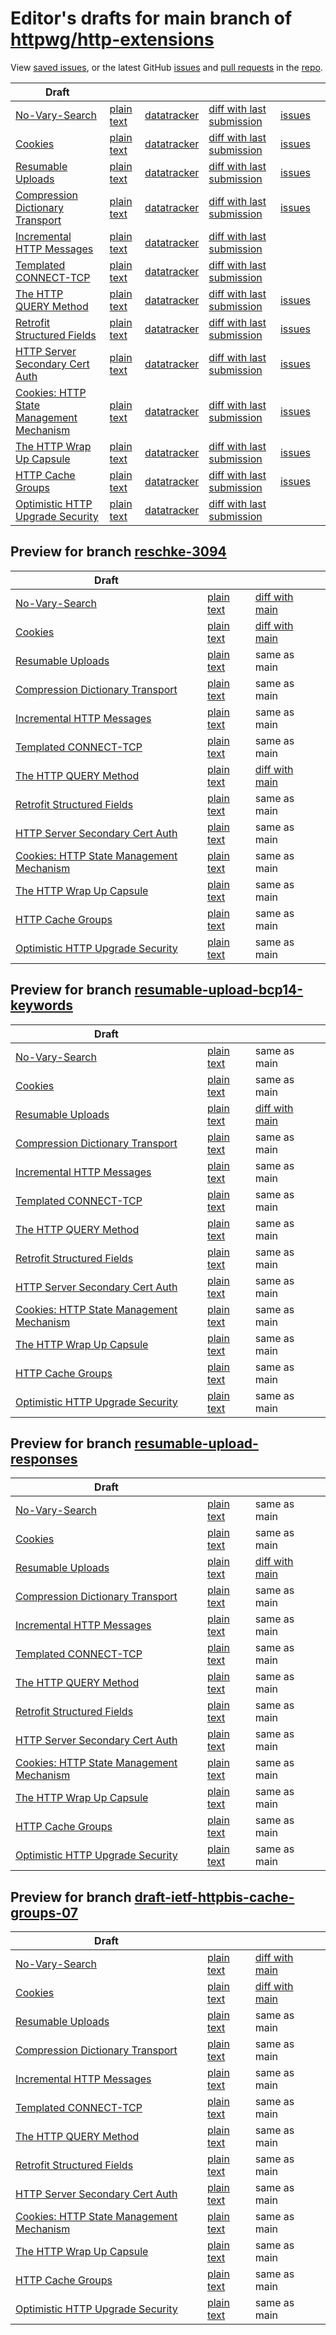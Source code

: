 # Editor's drafts for main branch of [httpwg/http-extensions](https://github.com/httpwg/http-extensions)

View [saved issues](issues.html), or the latest GitHub [issues](https://github.com/httpwg/http-extensions/issues) and [pull requests](https://github.com/httpwg/http-extensions/pulls) in the [repo](https://github.com/httpwg/http-extensions).

| Draft |     |     |     |     |     |
| ----- | --- | --- | --- | --- | --- |
| [No-Vary-Search](./draft-ietf-httpbis-no-vary-search.html "No-Vary-Search (HTML)") | [plain text](./draft-ietf-httpbis-no-vary-search.txt "No-Vary-Search (Text)") | [datatracker](https://datatracker.ietf.org/doc/draft-ietf-httpbis-no-vary-search "Datatracker for draft-ietf-httpbis-no-vary-search") | [diff with last submission](https://author-tools.ietf.org/api/iddiff?doc_1=draft-ietf-httpbis-no-vary-search&url_2=https://httpwg.github.io/http-extensions/draft-ietf-httpbis-no-vary-search.txt) | [issues](https://github.com/httpwg/http-extensions/labels/no-vary-search) |
| [Cookies](./draft-ietf-httpbis-layered-cookies.html "Cookies: HTTP State Management Mechanism (HTML)") | [plain text](./draft-ietf-httpbis-layered-cookies.txt "Cookies: HTTP State Management Mechanism (Text)") | [datatracker](https://datatracker.ietf.org/doc/draft-ietf-httpbis-layered-cookies "Datatracker for draft-ietf-httpbis-layered-cookies") | [diff with last submission](https://author-tools.ietf.org/api/iddiff?doc_1=draft-ietf-httpbis-layered-cookies&url_2=https://httpwg.github.io/http-extensions/draft-ietf-httpbis-layered-cookies.txt) | [issues](https://github.com/httpwg/http-extensions/labels/cookies) |
| [Resumable Uploads](./draft-ietf-httpbis-resumable-upload.html "Resumable Uploads for HTTP (HTML)") | [plain text](./draft-ietf-httpbis-resumable-upload.txt "Resumable Uploads for HTTP (Text)") | [datatracker](https://datatracker.ietf.org/doc/draft-ietf-httpbis-resumable-upload "Datatracker for draft-ietf-httpbis-resumable-upload") | [diff with last submission](https://author-tools.ietf.org/api/iddiff?doc_1=draft-ietf-httpbis-resumable-upload&url_2=https://httpwg.github.io/http-extensions/draft-ietf-httpbis-resumable-upload.txt) | [issues](https://github.com/httpwg/http-extensions/labels/resumable-upload) |
| [Compression Dictionary Transport](./draft-ietf-httpbis-compression-dictionary.html "Compression Dictionary Transport (HTML)") | [plain text](./draft-ietf-httpbis-compression-dictionary.txt "Compression Dictionary Transport (Text)") | [datatracker](https://datatracker.ietf.org/doc/draft-ietf-httpbis-compression-dictionary "Datatracker for draft-ietf-httpbis-compression-dictionary") | [diff with last submission](https://author-tools.ietf.org/api/iddiff?doc_1=draft-ietf-httpbis-compression-dictionary&url_2=https://httpwg.github.io/http-extensions/draft-ietf-httpbis-compression-dictionary.txt) | [issues](https://github.com/httpwg/http-extensions/labels/compression-dictionary) |
| [Incremental HTTP Messages](./draft-ietf-httpbis-incremental.html "Incremental HTTP Messages (HTML)") | [plain text](./draft-ietf-httpbis-incremental.txt "Incremental HTTP Messages (Text)") | [datatracker](https://datatracker.ietf.org/doc/draft-ietf-httpbis-incremental "Datatracker for draft-ietf-httpbis-incremental") | [diff with last submission](https://author-tools.ietf.org/api/iddiff?doc_1=draft-ietf-httpbis-incremental&url_2=https://httpwg.github.io/http-extensions/draft-ietf-httpbis-incremental.txt) |  |
| [Templated CONNECT-TCP](./draft-ietf-httpbis-connect-tcp.html "Template-Driven HTTP CONNECT Proxying for TCP (HTML)") | [plain text](./draft-ietf-httpbis-connect-tcp.txt "Template-Driven HTTP CONNECT Proxying for TCP (Text)") | [datatracker](https://datatracker.ietf.org/doc/draft-ietf-httpbis-connect-tcp "Datatracker for draft-ietf-httpbis-connect-tcp") | [diff with last submission](https://author-tools.ietf.org/api/iddiff?doc_1=draft-ietf-httpbis-connect-tcp&url_2=https://httpwg.github.io/http-extensions/draft-ietf-httpbis-connect-tcp.txt) |  |
| [The HTTP QUERY Method](./draft-ietf-httpbis-safe-method-w-body.html "The HTTP QUERY Method (HTML)") | [plain text](./draft-ietf-httpbis-safe-method-w-body.txt "The HTTP QUERY Method (Text)") | [datatracker](https://datatracker.ietf.org/doc/draft-ietf-httpbis-safe-method-w-body "Datatracker for draft-ietf-httpbis-safe-method-w-body") | [diff with last submission](https://author-tools.ietf.org/api/iddiff?doc_1=draft-ietf-httpbis-safe-method-w-body&url_2=https://httpwg.github.io/http-extensions/draft-ietf-httpbis-safe-method-w-body.txt) | [issues](https://github.com/httpwg/http-extensions/labels/query-method) |
| [Retrofit Structured Fields](./draft-ietf-httpbis-retrofit.html "Retrofit Structured Fields for HTTP (HTML)") | [plain text](./draft-ietf-httpbis-retrofit.txt "Retrofit Structured Fields for HTTP (Text)") | [datatracker](https://datatracker.ietf.org/doc/draft-ietf-httpbis-retrofit "Datatracker for draft-ietf-httpbis-retrofit") | [diff with last submission](https://author-tools.ietf.org/api/iddiff?doc_1=draft-ietf-httpbis-retrofit&url_2=https://httpwg.github.io/http-extensions/draft-ietf-httpbis-retrofit.txt) | [issues](https://github.com/httpwg/http-extensions/labels/retrofit) |
| [HTTP Server Secondary Cert Auth](./draft-ietf-httpbis-secondary-server-certs.html "Secondary Certificate Authentication of HTTP Servers (HTML)") | [plain text](./draft-ietf-httpbis-secondary-server-certs.txt "Secondary Certificate Authentication of HTTP Servers (Text)") | [datatracker](https://datatracker.ietf.org/doc/draft-ietf-httpbis-secondary-server-certs "Datatracker for draft-ietf-httpbis-secondary-server-certs") | [diff with last submission](https://author-tools.ietf.org/api/iddiff?doc_1=draft-ietf-httpbis-secondary-server-certs&url_2=https://httpwg.github.io/http-extensions/draft-ietf-httpbis-secondary-server-certs.txt) | [issues](https://github.com/httpwg/http-extensions/labels/secondary-server-certs) |
| [Cookies: HTTP State Management Mechanism](./draft-ietf-httpbis-rfc6265bis.html "Cookies: HTTP State Management Mechanism (HTML)") | [plain text](./draft-ietf-httpbis-rfc6265bis.txt "Cookies: HTTP State Management Mechanism (Text)") | [datatracker](https://datatracker.ietf.org/doc/draft-ietf-httpbis-rfc6265bis "Datatracker for draft-ietf-httpbis-rfc6265bis") | [diff with last submission](https://author-tools.ietf.org/api/iddiff?doc_1=draft-ietf-httpbis-rfc6265bis&url_2=https://httpwg.github.io/http-extensions/draft-ietf-httpbis-rfc6265bis.txt) | [issues](https://github.com/httpwg/http-extensions/labels/6265bis) |
| [The HTTP Wrap Up Capsule](./draft-ietf-httpbis-wrap-up.html "The HTTP Wrap Up Capsule (HTML)") | [plain text](./draft-ietf-httpbis-wrap-up.txt "The HTTP Wrap Up Capsule (Text)") | [datatracker](https://datatracker.ietf.org/doc/draft-ietf-httpbis-wrap-up "Datatracker for draft-ietf-httpbis-wrap-up") | [diff with last submission](https://author-tools.ietf.org/api/iddiff?doc_1=draft-ietf-httpbis-wrap-up&url_2=https://httpwg.github.io/http-extensions/draft-ietf-httpbis-wrap-up.txt) | [issues](https://github.com/httpwg/http-extensions/labels/wrap-up) |
| [HTTP Cache Groups](./draft-ietf-httpbis-cache-groups.html "HTTP Cache Groups (HTML)") | [plain text](./draft-ietf-httpbis-cache-groups.txt "HTTP Cache Groups (Text)") | [datatracker](https://datatracker.ietf.org/doc/draft-ietf-httpbis-cache-groups "Datatracker for draft-ietf-httpbis-cache-groups") | [diff with last submission](https://author-tools.ietf.org/api/iddiff?doc_1=draft-ietf-httpbis-cache-groups&url_2=https://httpwg.github.io/http-extensions/draft-ietf-httpbis-cache-groups.txt) | [issues](https://github.com/httpwg/http-extensions/labels/cache-groups) |
| [Optimistic HTTP Upgrade Security](./draft-ietf-httpbis-optimistic-upgrade.html "Security Considerations for Optimistic Protocol Transitions in HTTP/1.1 (HTML)") | [plain text](./draft-ietf-httpbis-optimistic-upgrade.txt "Security Considerations for Optimistic Protocol Transitions in HTTP/1.1 (Text)") | [datatracker](https://datatracker.ietf.org/doc/draft-ietf-httpbis-optimistic-upgrade "Datatracker for draft-ietf-httpbis-optimistic-upgrade") | [diff with last submission](https://author-tools.ietf.org/api/iddiff?doc_1=draft-ietf-httpbis-optimistic-upgrade&url_2=https://httpwg.github.io/http-extensions/draft-ietf-httpbis-optimistic-upgrade.txt) |  |

## Preview for branch [reschke-3094](reschke-3094)

| Draft |     |     |     |
| ----- | --- | --- | --- |
| [No-Vary-Search](reschke-3094/draft-ietf-httpbis-no-vary-search.html "No-Vary-Search (HTML)") | [plain text](reschke-3094/draft-ietf-httpbis-no-vary-search.txt "No-Vary-Search (Text)") | [diff with main](https://author-tools.ietf.org/api/iddiff?url_1=https://httpwg.github.io/http-extensions/draft-ietf-httpbis-no-vary-search.txt&url_2=https://httpwg.github.io/http-extensions/reschke-3094/draft-ietf-httpbis-no-vary-search.txt) |
| [Cookies](reschke-3094/draft-ietf-httpbis-layered-cookies.html "Cookies: HTTP State Management Mechanism (HTML)") | [plain text](reschke-3094/draft-ietf-httpbis-layered-cookies.txt "Cookies: HTTP State Management Mechanism (Text)") | [diff with main](https://author-tools.ietf.org/api/iddiff?url_1=https://httpwg.github.io/http-extensions/draft-ietf-httpbis-layered-cookies.txt&url_2=https://httpwg.github.io/http-extensions/reschke-3094/draft-ietf-httpbis-layered-cookies.txt) |
| [Resumable Uploads](reschke-3094/draft-ietf-httpbis-resumable-upload.html "Resumable Uploads for HTTP (HTML)") | [plain text](reschke-3094/draft-ietf-httpbis-resumable-upload.txt "Resumable Uploads for HTTP (Text)") | same as main |
| [Compression Dictionary Transport](reschke-3094/draft-ietf-httpbis-compression-dictionary.html "Compression Dictionary Transport (HTML)") | [plain text](reschke-3094/draft-ietf-httpbis-compression-dictionary.txt "Compression Dictionary Transport (Text)") | same as main |
| [Incremental HTTP Messages](reschke-3094/draft-ietf-httpbis-incremental.html "Incremental HTTP Messages (HTML)") | [plain text](reschke-3094/draft-ietf-httpbis-incremental.txt "Incremental HTTP Messages (Text)") | same as main |
| [Templated CONNECT-TCP](reschke-3094/draft-ietf-httpbis-connect-tcp.html "Template-Driven HTTP CONNECT Proxying for TCP (HTML)") | [plain text](reschke-3094/draft-ietf-httpbis-connect-tcp.txt "Template-Driven HTTP CONNECT Proxying for TCP (Text)") | same as main |
| [The HTTP QUERY Method](reschke-3094/draft-ietf-httpbis-safe-method-w-body.html "The HTTP QUERY Method (HTML)") | [plain text](reschke-3094/draft-ietf-httpbis-safe-method-w-body.txt "The HTTP QUERY Method (Text)") | [diff with main](https://author-tools.ietf.org/api/iddiff?url_1=https://httpwg.github.io/http-extensions/draft-ietf-httpbis-safe-method-w-body.txt&url_2=https://httpwg.github.io/http-extensions/reschke-3094/draft-ietf-httpbis-safe-method-w-body.txt) |
| [Retrofit Structured Fields](reschke-3094/draft-ietf-httpbis-retrofit.html "Retrofit Structured Fields for HTTP (HTML)") | [plain text](reschke-3094/draft-ietf-httpbis-retrofit.txt "Retrofit Structured Fields for HTTP (Text)") | same as main |
| [HTTP Server Secondary Cert Auth](reschke-3094/draft-ietf-httpbis-secondary-server-certs.html "Secondary Certificate Authentication of HTTP Servers (HTML)") | [plain text](reschke-3094/draft-ietf-httpbis-secondary-server-certs.txt "Secondary Certificate Authentication of HTTP Servers (Text)") | same as main |
| [Cookies: HTTP State Management Mechanism](reschke-3094/draft-ietf-httpbis-rfc6265bis.html "Cookies: HTTP State Management Mechanism (HTML)") | [plain text](reschke-3094/draft-ietf-httpbis-rfc6265bis.txt "Cookies: HTTP State Management Mechanism (Text)") | same as main |
| [The HTTP Wrap Up Capsule](reschke-3094/draft-ietf-httpbis-wrap-up.html "The HTTP Wrap Up Capsule (HTML)") | [plain text](reschke-3094/draft-ietf-httpbis-wrap-up.txt "The HTTP Wrap Up Capsule (Text)") | same as main |
| [HTTP Cache Groups](reschke-3094/draft-ietf-httpbis-cache-groups.html "HTTP Cache Groups (HTML)") | [plain text](reschke-3094/draft-ietf-httpbis-cache-groups.txt "HTTP Cache Groups (Text)") | same as main |
| [Optimistic HTTP Upgrade Security](reschke-3094/draft-ietf-httpbis-optimistic-upgrade.html "Security Considerations for Optimistic Protocol Transitions in HTTP/1.1 (HTML)") | [plain text](reschke-3094/draft-ietf-httpbis-optimistic-upgrade.txt "Security Considerations for Optimistic Protocol Transitions in HTTP/1.1 (Text)") | same as main |

## Preview for branch [resumable-upload-bcp14-keywords](resumable-upload-bcp14-keywords)

| Draft |     |     |     |
| ----- | --- | --- | --- |
| [No-Vary-Search](resumable-upload-bcp14-keywords/draft-ietf-httpbis-no-vary-search.html "No-Vary-Search (HTML)") | [plain text](resumable-upload-bcp14-keywords/draft-ietf-httpbis-no-vary-search.txt "No-Vary-Search (Text)") | same as main |
| [Cookies](resumable-upload-bcp14-keywords/draft-ietf-httpbis-layered-cookies.html "Cookies: HTTP State Management Mechanism (HTML)") | [plain text](resumable-upload-bcp14-keywords/draft-ietf-httpbis-layered-cookies.txt "Cookies: HTTP State Management Mechanism (Text)") | same as main |
| [Resumable Uploads](resumable-upload-bcp14-keywords/draft-ietf-httpbis-resumable-upload.html "Resumable Uploads for HTTP (HTML)") | [plain text](resumable-upload-bcp14-keywords/draft-ietf-httpbis-resumable-upload.txt "Resumable Uploads for HTTP (Text)") | [diff with main](https://author-tools.ietf.org/api/iddiff?url_1=https://httpwg.github.io/http-extensions/draft-ietf-httpbis-resumable-upload.txt&url_2=https://httpwg.github.io/http-extensions/resumable-upload-bcp14-keywords/draft-ietf-httpbis-resumable-upload.txt) |
| [Compression Dictionary Transport](resumable-upload-bcp14-keywords/draft-ietf-httpbis-compression-dictionary.html "Compression Dictionary Transport (HTML)") | [plain text](resumable-upload-bcp14-keywords/draft-ietf-httpbis-compression-dictionary.txt "Compression Dictionary Transport (Text)") | same as main |
| [Incremental HTTP Messages](resumable-upload-bcp14-keywords/draft-ietf-httpbis-incremental.html "Incremental HTTP Messages (HTML)") | [plain text](resumable-upload-bcp14-keywords/draft-ietf-httpbis-incremental.txt "Incremental HTTP Messages (Text)") | same as main |
| [Templated CONNECT-TCP](resumable-upload-bcp14-keywords/draft-ietf-httpbis-connect-tcp.html "Template-Driven HTTP CONNECT Proxying for TCP (HTML)") | [plain text](resumable-upload-bcp14-keywords/draft-ietf-httpbis-connect-tcp.txt "Template-Driven HTTP CONNECT Proxying for TCP (Text)") | same as main |
| [The HTTP QUERY Method](resumable-upload-bcp14-keywords/draft-ietf-httpbis-safe-method-w-body.html "The HTTP QUERY Method (HTML)") | [plain text](resumable-upload-bcp14-keywords/draft-ietf-httpbis-safe-method-w-body.txt "The HTTP QUERY Method (Text)") | same as main |
| [Retrofit Structured Fields](resumable-upload-bcp14-keywords/draft-ietf-httpbis-retrofit.html "Retrofit Structured Fields for HTTP (HTML)") | [plain text](resumable-upload-bcp14-keywords/draft-ietf-httpbis-retrofit.txt "Retrofit Structured Fields for HTTP (Text)") | same as main |
| [HTTP Server Secondary Cert Auth](resumable-upload-bcp14-keywords/draft-ietf-httpbis-secondary-server-certs.html "Secondary Certificate Authentication of HTTP Servers (HTML)") | [plain text](resumable-upload-bcp14-keywords/draft-ietf-httpbis-secondary-server-certs.txt "Secondary Certificate Authentication of HTTP Servers (Text)") | same as main |
| [Cookies: HTTP State Management Mechanism](resumable-upload-bcp14-keywords/draft-ietf-httpbis-rfc6265bis.html "Cookies: HTTP State Management Mechanism (HTML)") | [plain text](resumable-upload-bcp14-keywords/draft-ietf-httpbis-rfc6265bis.txt "Cookies: HTTP State Management Mechanism (Text)") | same as main |
| [The HTTP Wrap Up Capsule](resumable-upload-bcp14-keywords/draft-ietf-httpbis-wrap-up.html "The HTTP Wrap Up Capsule (HTML)") | [plain text](resumable-upload-bcp14-keywords/draft-ietf-httpbis-wrap-up.txt "The HTTP Wrap Up Capsule (Text)") | same as main |
| [HTTP Cache Groups](resumable-upload-bcp14-keywords/draft-ietf-httpbis-cache-groups.html "HTTP Cache Groups (HTML)") | [plain text](resumable-upload-bcp14-keywords/draft-ietf-httpbis-cache-groups.txt "HTTP Cache Groups (Text)") | same as main |
| [Optimistic HTTP Upgrade Security](resumable-upload-bcp14-keywords/draft-ietf-httpbis-optimistic-upgrade.html "Security Considerations for Optimistic Protocol Transitions in HTTP/1.1 (HTML)") | [plain text](resumable-upload-bcp14-keywords/draft-ietf-httpbis-optimistic-upgrade.txt "Security Considerations for Optimistic Protocol Transitions in HTTP/1.1 (Text)") | same as main |

## Preview for branch [resumable-upload-responses](resumable-upload-responses)

| Draft |     |     |     |
| ----- | --- | --- | --- |
| [No-Vary-Search](resumable-upload-responses/draft-ietf-httpbis-no-vary-search.html "No-Vary-Search (HTML)") | [plain text](resumable-upload-responses/draft-ietf-httpbis-no-vary-search.txt "No-Vary-Search (Text)") | same as main |
| [Cookies](resumable-upload-responses/draft-ietf-httpbis-layered-cookies.html "Cookies: HTTP State Management Mechanism (HTML)") | [plain text](resumable-upload-responses/draft-ietf-httpbis-layered-cookies.txt "Cookies: HTTP State Management Mechanism (Text)") | same as main |
| [Resumable Uploads](resumable-upload-responses/draft-ietf-httpbis-resumable-upload.html "Resumable Uploads for HTTP (HTML)") | [plain text](resumable-upload-responses/draft-ietf-httpbis-resumable-upload.txt "Resumable Uploads for HTTP (Text)") | [diff with main](https://author-tools.ietf.org/api/iddiff?url_1=https://httpwg.github.io/http-extensions/draft-ietf-httpbis-resumable-upload.txt&url_2=https://httpwg.github.io/http-extensions/resumable-upload-responses/draft-ietf-httpbis-resumable-upload.txt) |
| [Compression Dictionary Transport](resumable-upload-responses/draft-ietf-httpbis-compression-dictionary.html "Compression Dictionary Transport (HTML)") | [plain text](resumable-upload-responses/draft-ietf-httpbis-compression-dictionary.txt "Compression Dictionary Transport (Text)") | same as main |
| [Incremental HTTP Messages](resumable-upload-responses/draft-ietf-httpbis-incremental.html "Incremental HTTP Messages (HTML)") | [plain text](resumable-upload-responses/draft-ietf-httpbis-incremental.txt "Incremental HTTP Messages (Text)") | same as main |
| [Templated CONNECT-TCP](resumable-upload-responses/draft-ietf-httpbis-connect-tcp.html "Template-Driven HTTP CONNECT Proxying for TCP (HTML)") | [plain text](resumable-upload-responses/draft-ietf-httpbis-connect-tcp.txt "Template-Driven HTTP CONNECT Proxying for TCP (Text)") | same as main |
| [The HTTP QUERY Method](resumable-upload-responses/draft-ietf-httpbis-safe-method-w-body.html "The HTTP QUERY Method (HTML)") | [plain text](resumable-upload-responses/draft-ietf-httpbis-safe-method-w-body.txt "The HTTP QUERY Method (Text)") | same as main |
| [Retrofit Structured Fields](resumable-upload-responses/draft-ietf-httpbis-retrofit.html "Retrofit Structured Fields for HTTP (HTML)") | [plain text](resumable-upload-responses/draft-ietf-httpbis-retrofit.txt "Retrofit Structured Fields for HTTP (Text)") | same as main |
| [HTTP Server Secondary Cert Auth](resumable-upload-responses/draft-ietf-httpbis-secondary-server-certs.html "Secondary Certificate Authentication of HTTP Servers (HTML)") | [plain text](resumable-upload-responses/draft-ietf-httpbis-secondary-server-certs.txt "Secondary Certificate Authentication of HTTP Servers (Text)") | same as main |
| [Cookies: HTTP State Management Mechanism](resumable-upload-responses/draft-ietf-httpbis-rfc6265bis.html "Cookies: HTTP State Management Mechanism (HTML)") | [plain text](resumable-upload-responses/draft-ietf-httpbis-rfc6265bis.txt "Cookies: HTTP State Management Mechanism (Text)") | same as main |
| [The HTTP Wrap Up Capsule](resumable-upload-responses/draft-ietf-httpbis-wrap-up.html "The HTTP Wrap Up Capsule (HTML)") | [plain text](resumable-upload-responses/draft-ietf-httpbis-wrap-up.txt "The HTTP Wrap Up Capsule (Text)") | same as main |
| [HTTP Cache Groups](resumable-upload-responses/draft-ietf-httpbis-cache-groups.html "HTTP Cache Groups (HTML)") | [plain text](resumable-upload-responses/draft-ietf-httpbis-cache-groups.txt "HTTP Cache Groups (Text)") | same as main |
| [Optimistic HTTP Upgrade Security](resumable-upload-responses/draft-ietf-httpbis-optimistic-upgrade.html "Security Considerations for Optimistic Protocol Transitions in HTTP/1.1 (HTML)") | [plain text](resumable-upload-responses/draft-ietf-httpbis-optimistic-upgrade.txt "Security Considerations for Optimistic Protocol Transitions in HTTP/1.1 (Text)") | same as main |

## Preview for branch [draft-ietf-httpbis-cache-groups-07](draft-ietf-httpbis-cache-groups-07)

| Draft |     |     |     |
| ----- | --- | --- | --- |
| [No-Vary-Search](draft-ietf-httpbis-cache-groups-07/draft-ietf-httpbis-no-vary-search.html "No-Vary-Search (HTML)") | [plain text](draft-ietf-httpbis-cache-groups-07/draft-ietf-httpbis-no-vary-search.txt "No-Vary-Search (Text)") | [diff with main](https://author-tools.ietf.org/api/iddiff?url_1=https://httpwg.github.io/http-extensions/draft-ietf-httpbis-no-vary-search.txt&url_2=https://httpwg.github.io/http-extensions/draft-ietf-httpbis-cache-groups-07/draft-ietf-httpbis-no-vary-search.txt) |
| [Cookies](draft-ietf-httpbis-cache-groups-07/draft-ietf-httpbis-layered-cookies.html "Cookies: HTTP State Management Mechanism (HTML)") | [plain text](draft-ietf-httpbis-cache-groups-07/draft-ietf-httpbis-layered-cookies.txt "Cookies: HTTP State Management Mechanism (Text)") | [diff with main](https://author-tools.ietf.org/api/iddiff?url_1=https://httpwg.github.io/http-extensions/draft-ietf-httpbis-layered-cookies.txt&url_2=https://httpwg.github.io/http-extensions/draft-ietf-httpbis-cache-groups-07/draft-ietf-httpbis-layered-cookies.txt) |
| [Resumable Uploads](draft-ietf-httpbis-cache-groups-07/draft-ietf-httpbis-resumable-upload.html "Resumable Uploads for HTTP (HTML)") | [plain text](draft-ietf-httpbis-cache-groups-07/draft-ietf-httpbis-resumable-upload.txt "Resumable Uploads for HTTP (Text)") | same as main |
| [Compression Dictionary Transport](draft-ietf-httpbis-cache-groups-07/draft-ietf-httpbis-compression-dictionary.html "Compression Dictionary Transport (HTML)") | [plain text](draft-ietf-httpbis-cache-groups-07/draft-ietf-httpbis-compression-dictionary.txt "Compression Dictionary Transport (Text)") | same as main |
| [Incremental HTTP Messages](draft-ietf-httpbis-cache-groups-07/draft-ietf-httpbis-incremental.html "Incremental HTTP Messages (HTML)") | [plain text](draft-ietf-httpbis-cache-groups-07/draft-ietf-httpbis-incremental.txt "Incremental HTTP Messages (Text)") | same as main |
| [Templated CONNECT-TCP](draft-ietf-httpbis-cache-groups-07/draft-ietf-httpbis-connect-tcp.html "Template-Driven HTTP CONNECT Proxying for TCP (HTML)") | [plain text](draft-ietf-httpbis-cache-groups-07/draft-ietf-httpbis-connect-tcp.txt "Template-Driven HTTP CONNECT Proxying for TCP (Text)") | same as main |
| [The HTTP QUERY Method](draft-ietf-httpbis-cache-groups-07/draft-ietf-httpbis-safe-method-w-body.html "The HTTP QUERY Method (HTML)") | [plain text](draft-ietf-httpbis-cache-groups-07/draft-ietf-httpbis-safe-method-w-body.txt "The HTTP QUERY Method (Text)") | same as main |
| [Retrofit Structured Fields](draft-ietf-httpbis-cache-groups-07/draft-ietf-httpbis-retrofit.html "Retrofit Structured Fields for HTTP (HTML)") | [plain text](draft-ietf-httpbis-cache-groups-07/draft-ietf-httpbis-retrofit.txt "Retrofit Structured Fields for HTTP (Text)") | same as main |
| [HTTP Server Secondary Cert Auth](draft-ietf-httpbis-cache-groups-07/draft-ietf-httpbis-secondary-server-certs.html "Secondary Certificate Authentication of HTTP Servers (HTML)") | [plain text](draft-ietf-httpbis-cache-groups-07/draft-ietf-httpbis-secondary-server-certs.txt "Secondary Certificate Authentication of HTTP Servers (Text)") | same as main |
| [Cookies: HTTP State Management Mechanism](draft-ietf-httpbis-cache-groups-07/draft-ietf-httpbis-rfc6265bis.html "Cookies: HTTP State Management Mechanism (HTML)") | [plain text](draft-ietf-httpbis-cache-groups-07/draft-ietf-httpbis-rfc6265bis.txt "Cookies: HTTP State Management Mechanism (Text)") | same as main |
| [The HTTP Wrap Up Capsule](draft-ietf-httpbis-cache-groups-07/draft-ietf-httpbis-wrap-up.html "The HTTP Wrap Up Capsule (HTML)") | [plain text](draft-ietf-httpbis-cache-groups-07/draft-ietf-httpbis-wrap-up.txt "The HTTP Wrap Up Capsule (Text)") | same as main |
| [HTTP Cache Groups](draft-ietf-httpbis-cache-groups-07/draft-ietf-httpbis-cache-groups.html "HTTP Cache Groups (HTML)") | [plain text](draft-ietf-httpbis-cache-groups-07/draft-ietf-httpbis-cache-groups.txt "HTTP Cache Groups (Text)") | same as main |
| [Optimistic HTTP Upgrade Security](draft-ietf-httpbis-cache-groups-07/draft-ietf-httpbis-optimistic-upgrade.html "Security Considerations for Optimistic Protocol Transitions in HTTP/1.1 (HTML)") | [plain text](draft-ietf-httpbis-cache-groups-07/draft-ietf-httpbis-optimistic-upgrade.txt "Security Considerations for Optimistic Protocol Transitions in HTTP/1.1 (Text)") | same as main |

